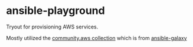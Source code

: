 # ansible-playground

Tryout for provisioning AWS services. 

Mostly utilized the [community.aws collection](https://galaxy.ansible.com/community/aws) which is from [ansible-galaxy](https://galaxy.ansible.com/home)
